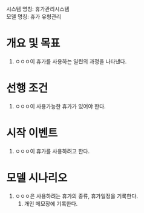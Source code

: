 시스템 명칭: 휴가관리시스템  
모델 명칭:  휴가 유형관리

# 개요 및 목표
1. ㅇㅇㅇ이 휴가를 사용하는 일련의 과정을 나타낸다.

# 선행 조건
1. ㅇㅇㅇ이 사용가능한 휴가가 있어야 한다.

# 시작 이벤트
1. ㅇㅇㅇ이 휴가를 사용하려고 한다.

# 모델 시나리오
1. ㅇㅇㅇ은 사용하려는 휴가의 종류, 휴가일정을 기록한다.
	1. 개인 메모장에 기록한다.
